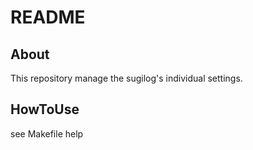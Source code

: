 README
============================================================

About
------------------------------------------------------------

This repository manage the sugilog's individual settings.

HowToUse
------------------------------------------------------------

see Makefile help

